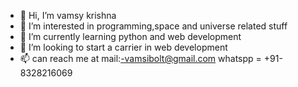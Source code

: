- 👋 Hi, I’m vamsy krishna 
- 👀 I’m interested in programming,space and universe related stuff
- 🌱 I’m currently learning python and web development 
- 💞️ I’m looking to start a carrier in web development
- 📫 can reach me at mail:-vamsibolt@gmail.com  whatspp = +91-8328216069

<!---
vamsykrishna1996/vamsykrishna1996 is a ✨ special ✨ repository because its `README.md` (this file) appears on your GitHub profile.
You can click the Preview link to take a look at your changes.
--->
